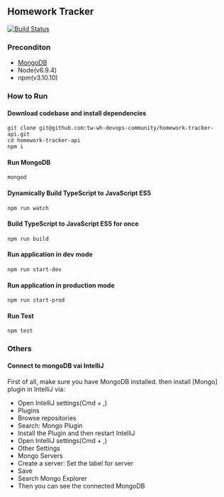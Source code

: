 ## Homework Tracker
[![Build Status](https://travis-ci.org/tw-wh-devops-community/homework-tracker-api.svg?branch=master)](https://travis-ci.org/tw-wh-devops-community/homework-tracker-api)

### Preconditon
- [MongoDB](https://docs.mongodb.com/manual/tutorial/install-mongodb-on-os-x/#install-mongodb-community-edition-with-homebrew) 
- Node(v6.9.4)
- npm(v3.10.10)


### How to Run

#### Download codebase and install dependencies

```
git clone git@github.com:tw-wh-devops-community/homework-tracker-api.git
cd homework-tracker-api
npm i
```

#### Run MongoDB
```
mongod
```

#### Dynamically Build TypeScript to JavaScript ES5
```
npm run watch
```

#### Build TypeScript to JavaScript ES5 for once
```
npm run build
```

#### Run application in dev mode
```
npm run start-dev 
```

#### Run application in production mode
```
npm run start-prod
```

#### Run Test
```
npm test
```

### Others

#### Connect to mongoDB vai IntelliJ

First of all, make sure you have MongoDB installed. then install [Mongo] plugin in IntelliJ via:

- Open IntelliJ settings(Cmd + ,)
- Plugins
- Browse repositories
- Search: Mongo Plugin
- Install the Plugin and then restart IntelliJ
- Open IntelliJ settings(Cmd + ,)
- Other Settings
- Mongo Servers
- Create a server: Set the label for server
- Save
- Search Mongo Explorer
- Then you can see the connected MongoDB
